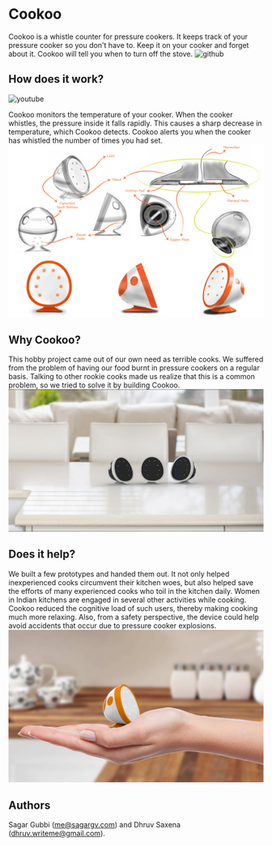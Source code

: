# Cookoo
Cookoo is a whistle counter for pressure cookers. It keeps track of your
pressure cooker so you don't have to. Keep it on your cooker and forget
about it. Cookoo will tell you when to turn off the stove.
![github](https://github.com/s-gv/cookoo)

## How does it work?
![youtube](https://www.youtube.com/embed/fUlSBkm85a4)

Cookoo monitors the temperature of your cooker. When the cooker whistles, the
pressure inside it falls rapidly. This causes a sharp decrease in temperature,
which Cookoo detects. Cookoo alerts you when the cooker has whistled the number
of times you had set.
![How Cookoo works](/proj/cookoo/5.jpg)

## Why Cookoo?
This hobby project came out of our own need as terrible cooks. We suffered from
the problem of having our food burnt in pressure cookers on a regular basis.
Talking to other rookie cooks made us realize that this is a common problem, so
we tried to solve it by building Cookoo.
![Why Cookoo](/proj/cookoo/3.jpg)

## Does it help?
We built a few prototypes and handed them out. It not only helped inexperienced
cooks circumvent their kitchen woes, but also helped save the efforts of many
experienced cooks who toil in the kitchen daily. Women in Indian kitchens are
engaged in several other activities while cooking. Cookoo reduced the cognitive
load of such users, thereby making cooking much more relaxing. Also, from a
safety perspective, the device could help avoid accidents that occur due to
pressure cooker explosions.
![Does Cookoo help?](/proj/cookoo/4.jpg)

## Authors
Sagar Gubbi ([me@sagargv.com](mailto:me@sagargv.com)&#x29; and
Dhruv Saxena ([dhruv.writeme@gmail.com](dhruv.writeme@gmail.com)&#x29;.
